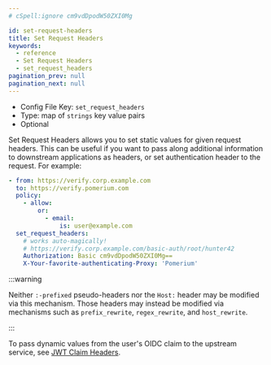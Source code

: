 ```yaml
---
# cSpell:ignore cm9vdDpodW50ZXI0Mg

id: set-request-headers
title: Set Request Headers
keywords:
  - reference
  - Set Request Headers
  - set_request_headers
pagination_prev: null
pagination_next: null
---
```


- Config File Key: `set_request_headers`
- Type: map of `strings` key value pairs
- Optional

Set Request Headers allows you to set static values for given request headers. This can be useful if you want to pass along additional information to downstream applications as headers, or set authentication header to the request. For example:

```yaml
- from: https://verify.corp.example.com
  to: https://verify.pomerium.com
  policy:
    - allow:
        or:
          - email:
              is: user@example.com
  set_request_headers:
    # works auto-magically!
    # https://verify.corp.example.com/basic-auth/root/hunter42
    Authorization: Basic cm9vdDpodW50ZXI0Mg==
    X-Your-favorite-authenticating-Proxy: 'Pomerium'
```

:::warning

Neither `:-prefixed` pseudo-headers nor the `Host:` header may be modified via this mechanism. Those headers may instead be modified via mechanisms such as `prefix_rewrite`, `regex_rewrite`, and `host_rewrite`.

:::

To pass dynamic values from the user's OIDC claim to the upstream service, see [JWT Claim Headers](../jwt-claim-headers).
